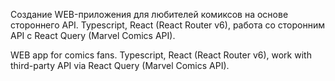 Создание WEB-приложения для любителей комиксов на основе стороннего API.
Typescript, React (React Router v6), работа со сторонним API c React Query (Marvel Comics API).

WEB app for comics fans.
Typescript, React (React Router v6), work with third-party API via React Query (Marvel Comics API).
